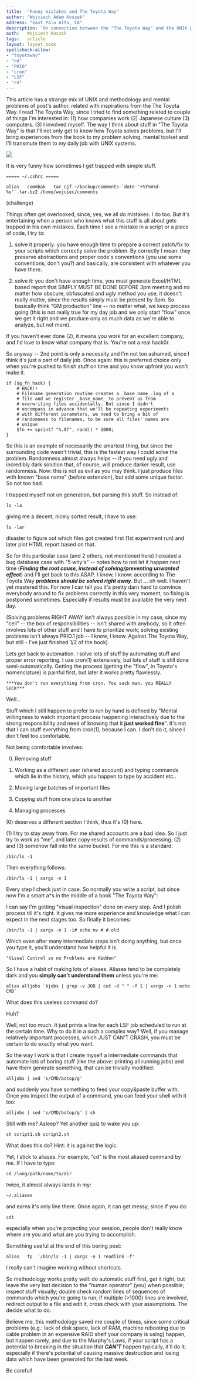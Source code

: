```yaml
---
title:	"Funny mistakes and The Toyota Way"
author: "Wojciech Adam Koszek"
address: "East Palo Alto, CA"
description: 'On connection between the "The Toyota Way" and the UNIX programming.'
auth:	Wojciech Koszek
tags:	article
layout: layout_book
spellcheck-allow:
- "toyotaway"
- "nd"
- "PRIO"
- "cron"
- "LSF"
- "cd"
---
```


This article has a strange mix of UNIX and methodology and mental problems
of post's author, related with inspirations from the The Toyota Way. I read
The Toyota Way, since I tried to find something related to couple of things
I'm interested in: (1) how companies work (2) Japanese culture (3)
computers. (3) I involved myself. The way I think about stuff in "The Toyota
Way" is that I'll not only get to know how Toyota solves problems, but I'll
bring experiences from the book to my problem solving, mental toolset and
I'll transmute them to my daily job with UNIX systems.

<a rel="nofollow" href="http://www.amazon.com/gp/product/0071392319/ref=as_li_tl?ie=UTF8&camp=1789&creative=390957&creativeASIN=0071392319&linkCode=as2&tag=wkoszek-20&linkId=QKE4PQSNGFQJYT3C"><img border="0" src="http://ws-na.amazon-adsystem.com/widgets/q?_encoding=UTF8&ASIN=0071392319&Format=_SL160_&ID=AsinImage&MarketPlace=US&ServiceVersion=20070822&WS=1&tag=wkoszek-20" ></a><img src="http://ir-na.amazon-adsystem.com/e/ir?t=wkoszek-20&l=as2&o=1&a=0071392319" width="1" height="1" border="0" alt="" style="border:none !important; margin:0px !important;" />


It is very funny how sometimes I get trapped with simple stuff.

	===== ~/.cshrc =====

	alias   commbak   tar cjf ~/backup/comments-`date '+%Y%m%d-%s'`.tar.bz2 /home/wojciec/comments

(challenge)

Things often get overlooked, since, yes, we all do mistakes. I do too. But it's entertaining when a
person who knows what this stuff is all about gets trapped in his own mistakes. Each time I see
a mistake in a script or a piece of code, I try to:

1. solve it properly: you have enough time to prepare a correct patch/fix to your scripts which
  correctly solve the problem. By correctly I mean: they preserve abstractions and proper code's
  conventions (you use some conventions, don't you?) and basically, are consistent with whatever you
  have there.

2. solve it: you don't have enough time, you must generate Excel/HTML based report that SIMPLY MUST
  BE DONE BEFORE 3pm meeting and no matter how obscure, obfuscated and ugly method you use, it
  doesn't really matter, since the results simply must be present by 3pm. So basically think "GM
  production" line -- no matter what, we keep process going (this is not really true for my day job
  and we only start "flow" once we get it right and we produce only as much data as we're able to
  analyze, but not more).

If you haven't ever done (2), it means you work for an excellent company, and I'd love to know what
company that is. You're not a real hack0r.

So anyway -- 2nd point is only a necessity and I'm not too ashamed, since I think it's just a part
of daily job.  Once again: this is preferred choice only when you're pushed to finish stuff on time
and you know upfront you won't make it.

	if ($g_fn_hack) {
		# HACK!!
		# Filename generation routine creates a _base_name_.log of a
		# file and we register _base_name_ to prevent us from
		# overwriting files accidentally. But since I didn't
		# encompass in advance that we'll be repeating experiments
		# with different parameters, we need to bring a bit of
		# randomness to filenames, to be sure all files' names are
		# unique
		$fn += sprintf "%.0f", rand() * 1000;
	}

So this is an example of necessarily the smartest thing, but since the
surrounding code wasn't trivial, this is the fastest way I could solve the
problem. Randomness almost always helps -- if you need ugly and incredibly
dark solution that, of course, will produce darker result, use randomness.
Now: this is not as evil as you may think. I just produce files with known
"base name" (before extension), but add some unique factor. So not too bad.

I trapped myself not on generation, but parsing this stuff. So instead of:

	ls -la

giving me a decent, nicely sorted result, I have to use:

	ls -lar

disaster to figure out which files got created first (1st experiment run) and later plot
HTML report based on that.

So for this particular case (and 2 others, not mentioned here) I created a
bug database case with "5 why's" -- notes how to not let it happen next time
(***Finding the root cause, instead of solving/preventing unwanted effect***) and
I'll get back to this ASAP. I know, I know: according to The Toyota Way
***problems should be solved right away***. But ... oh well. I haven't yet
mastered this. For now I can tell you it's pretty darn hard to convince
everybody around to fix problems correctly in this very moment, so fixing is
postponed sometimes. Especially if results must be available the very next
day.

(Solving problems RIGHT AWAY isn't always possible in my case, since my
"cell" -- the box of responsibilities -- isn't shared with anybody, so it
often involves lots of other stuff and I have to prioritize work; solving
existing problems isn't always PRIO.1 job -- I know, I know. Against The
Toyota Way, but still - I've just finished 1/2 of the book)

Lets get back to automation. I solve lots of stuff by automating stuff and
proper error reporting. I use cron(1) extensively, but lots of stuff is
still done semi-automatically. Getting the process (getting the "flow", in
Toyota's nomenclature) is painful first, but later it works pretty
flawlessly.

	***You don't run everything from cron. You suck man, you REALLY SUCK***

Well...

Stuff which I still happen to prefer to run by hand is defined by "Mental willingness to watch
important process happening interactively due to the strong responsibility and need of knowing that
it **just worked fine**". It's not that I can stuff everything from cron(1), because I can. I don't
do it, since I don't feel too comfortable.

Not being comfortable involves:

0. Removing stuff

1. Working as a different user (shared account) and typing commands which lie in the history, which
   you happen to type by accident etc..

2. Moving large batches of important files

3. Copying stuff from one place to another

4. Managing processes

(0) deserves a different section I think, thus it's (0) here.

(1) I try to stay away from. For me shared accounts are a bad idea. So I just try to work as "me",
and later copy results of commands/processing. (2) and (3) somehow fall into the same bucket. For me
this is a standard:

	/bin/ls -1

Then everything follows:

	/bin/ls -1 | xargs -n 1

Every step I check just in case. So normally you write a script, but since now I'm a smart a\*s in
the middle of a book "The Toyota Way":

I can say I'm getting "visual inspection" done on every step. And I polish process till it's right.
It gives me more experience and knowledge what I can expect in the next stages too. So finally it becomes:

	/bin/ls -1 | xargs -n 1 -i# echo mv # #.old

Which even after many intermediate steps isn't doing anything, but once you
type it, you'll understand how helpful it is.

	"Visual Control so no Problems are Hidden"

So I have a habit of making lots of aliases. Aliases tend to be completely dark and you **simply
can't understand them** unless you're me:

	alias alljobs `bjobs | grep -v JOB | cut -d " " -f 1 | xargs -n 1 echo CMD`

What does this useless command do?

Huh?

Well, not too much. It just prints a line for each LSF job scheduled to run at the certain time.
Why to do it in a such a complex way? Well, if you manage relatively important processes, which
JUST CAN'T CRASH, you must be certain to do exactly what you want.

So the way I work is that I create myself a intermediate commands that automate lots of boring stuff
(like the above: printing all running jobs) and have them generate something, that can be trivially
modified:

	alljobs | sed 's/CMD/bstop/g'

and suddenly you have something to feed your copy&paste buffer with. Once you inspect the output of
a command, you can feed your shell with it too:

	alljobs | sed 's/CMD/bstop/g' | sh

Still with me? Asleep? Yet another quiz to wake you up:

	sh script1.sh script2.sh

What does this do? Hint: it is against the logic.

Yet, I stick to aliases. For example, "cd" is the most aliased command by me. If I have to type:

	cd /long/path/name/to/dir

twice, it almost always lands in my:

	~/.aliases

and earns it's only line there. Once again, it can get messy, since if you do:

	cdt

especially when you're projecting your session, people don't really know where are you and what are
you trying to accomplish.

Something useful at the end of this boring post:

	alias	fp	'/bin/ls -1 | xargs -n 1 readlink -f'

I really can't imagine working without shortcuts.

So methodology works pretty well: do automatic stuff first, get it right,
but leave the very last decision to the "human operator" (you) when
possible; inspect stuff visually; double check random lines of sequences of
commands which you're going to run; if multiple (>1000) lines are involved,
redirect output to a file and edit it, cross check with your assumptions.
The decide what to do.

Believe me, this methodology saved me couple of times, since some critical
problems (e.g.: lack of disk space, lack of RAM, machine rebooting due to
cable problem in an expensive RAID shelf your company is using) happen, but
happen rarely, and due to the Murphy's Laws, if your script has a potential
to breaking in the situation that ***CAN'T*** happen typically, it'll do it;
especially if there's potential of causing massive destruction and losing
data which have been generated for the last week.

Be careful!
